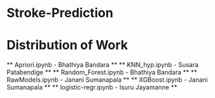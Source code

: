 # Stroke-Prediction
# Distribution of Work
** Apriori.ipynb - Bhathiya Bandara **
** KNN_hyp.ipynb - Susara Patabendige **
** Random_Forest.ipynb - Bhathiya Bandara **
** RawModels.ipynb - Janani Sumanapala **
** XGBoost.ipynb - Janani Sumanapala **
** logistic-regr.ipynb - Isuru Jayamanne **
